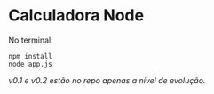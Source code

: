 # Calculadora Node

No terminal:

    npm install
    node app.js


*v0.1 e v0.2 estão no repo apenas a nível de evolução.*